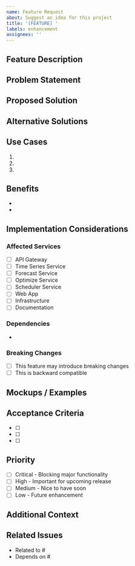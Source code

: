 ```yaml
---
name: Feature Request
about: Suggest an idea for this project
title: '[FEATURE] '
labels: enhancement
assignees: ''
---
```


## Feature Description
<!-- A clear and concise description of the feature you'd like to see -->

## Problem Statement
<!-- Is your feature request related to a problem? Please describe. -->
<!-- Example: "I'm always frustrated when..." -->

## Proposed Solution
<!-- Describe the solution you'd like in detail -->

## Alternative Solutions
<!-- Describe any alternative solutions or features you've considered -->

## Use Cases
<!-- Describe specific use cases for this feature -->
1. 
2. 
3. 

## Benefits
<!-- What are the benefits of implementing this feature? -->
- 
- 

## Implementation Considerations
<!-- Any technical considerations, dependencies, or potential challenges? -->

### Affected Services
- [ ] API Gateway
- [ ] Time Series Service
- [ ] Forecast Service
- [ ] Optimize Service
- [ ] Scheduler Service
- [ ] Web App
- [ ] Infrastructure
- [ ] Documentation

### Dependencies
<!-- Does this feature depend on other features or external services? -->
- 

### Breaking Changes
- [ ] This feature may introduce breaking changes
- [ ] This is backward compatible

## Mockups / Examples
<!-- If applicable, add mockups, diagrams, or code examples -->

## Acceptance Criteria
<!-- What needs to be done for this feature to be considered complete? -->
- [ ] 
- [ ] 
- [ ] 

## Priority
- [ ] Critical - Blocking major functionality
- [ ] High - Important for upcoming release
- [ ] Medium - Nice to have soon
- [ ] Low - Future enhancement

## Additional Context
<!-- Add any other context, screenshots, or references about the feature request here -->

## Related Issues
<!-- Link to related issues or PRs -->
- Related to #
- Depends on #

